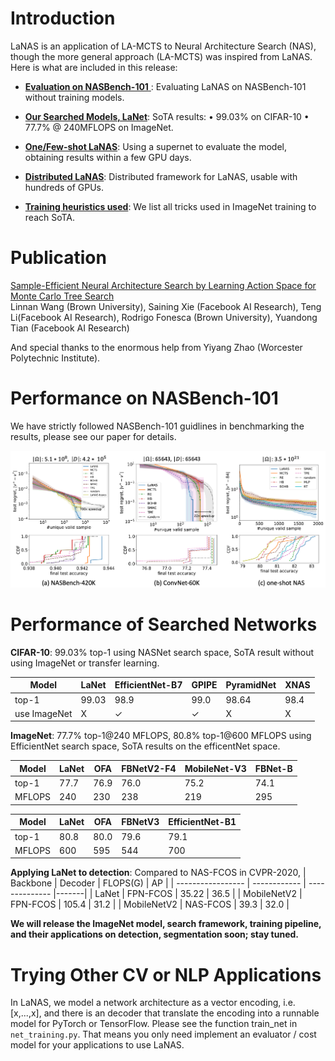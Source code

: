 # Introduction
LaNAS is an application of LA-MCTS to Neural Architecture Search (NAS), though the more general approach (LA-MCTS) was inspired from LaNAS. Here is what are included in this release:

- <a href="./LaNAS_NASBench101">**Evaluation on NASBench-101** </a>: Evaluating LaNAS on NASBench-101 without training models. 

- <a href="./LaNet">**Our Searched Models, LaNet**</a>: SoTA results: • 99.03% on CIFAR-10 • 77.7% @ 240MFLOPS on ImageNet.

- <a href="./one-shot_LaNAS">**One/Few-shot LaNAS**</a>: Using a supernet to evaluate the model, obtaining results within a few GPU days.

- <a href="./Distributed_LaNAS">**Distributed LaNAS**</a>: Distributed framework for LaNAS, usable with hundreds of GPUs.

- <a href="./LaNet">**Training heuristics used**</a>: We list all tricks used in ImageNet training to reach SoTA. 

# Publication

<a href="https://linnanwang.github.io/latent-actions.pdf">Sample-Efficient Neural Architecture Search by Learning Action Space for Monte Carlo Tree Search</a> </br>
Linnan Wang (Brown University), Saining Xie (Facebook AI Research), Teng Li(Facebook AI Research), Rodrigo Fonesca (Brown University), Yuandong Tian (Facebook AI Research)</br>

And special thanks to the enormous help from Yiyang Zhao (Worcester Polytechnic Institute).

# Performance on NASBench-101
We have strictly followed NASBench-101 guidlines in benchmarking the results, please see our paper for details.
<p align="center">
<img src='https://github.com/linnanwang/paper-image-repo/blob/master/LaNAS/Benchmark.png?raw=true' width="800">
</p>

# Performance of Searched Networks
**CIFAR-10**: 99.03% top-1 using NASNet search space, SoTA result without using ImageNet or transfer learning.

|     Model      | LaNet      | EfficientNet-B7       | GPIPE                 | PyramidNet      | XNAS           |
| -------------- | ---------- | ---------             | ----------            | --------------  | -------------- |
| top-1          | 99.03      | 98.9                  | 99.0                  | 98.64           | 98.4           |
| use ImageNet   | X          | <span>&#10003;</span> | <span>&#10003;</span> | X               | X              |


**ImageNet**: 77.7% top-1@240 MFLOPS, 80.8% top-1@600 MFLOPS using EfficientNet search space, SoTA results on the efficentNet space.


|     Model      | LaNet      | OFA       | FBNetV2-F4 | MobileNet-V3    | FBNet-B        |
| -------------- | ---------- | --------- | ---------- | --------------  | -------------- |
| top-1          | 77.7       | 76.9      | 76.0       | 75.2            | 74.1           |
| MFLOPS         | 240        | 230       | 238        | 219             | 295            |

|     Model      | LaNet      | OFA       | FBNetV3    | EfficientNet-B1|
| -------------- | ---------- | --------- |  -----------| -------------- |
| top-1          | 80.8       | 80.0      |  79.6       | 79.1           |
| MFLOPS         | 600        | 595       |  544        | 700            |


**Applying LaNet to detection**: Compared to NAS-FCOS in CVPR-2020,
|     Backbone      | Decoder      | FLOPS(G)       | AP    |
| ----------------- | ------------ | -------------- |-------|
|     LaNet         | FPN-FCOS     | 35.22          | 36.5  |
|     MobileNetV2   | FPN-FCOS     | 105.4          | 31.2  |
|     MobileNetV2   | NAS-FCOS     | 39.3           | 32.0  |

<b>We will release the ImageNet model, search framework, training pipeline, and their applications on detection, segmentation soon; stay tuned.</b>


# Trying Other CV or NLP Applications
In LaNAS, we model a network architecture as a vector encoding, i.e. [x,...,x], and there is an decoder that translate the encoding into a runnable model for PyTorch or TensorFlow. Please see the function train_net in `net_training.py`. 
That means you only need implement an evaluator / cost model for your applications to use LaNAS. 
